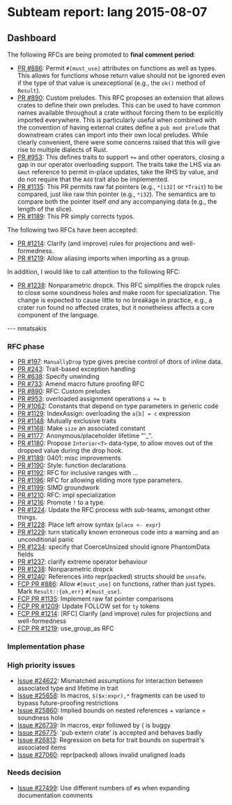 # Subteam report: lang 2015-08-07

## Dashboard

The following RFCs are being promoted to **final comment period**:

- [PR #886](https://github.com/rust-lang/rfcs/pull/886): Permit
  `#[must_use]` attributes on functions as well as types. This allows
  for functions whose return value should not be ignored even if the
  type of that value is unexceptional (e.g., the `ok()` method of
  `Result`).
- [PR #890](https://github.com/rust-lang/rfcs/pull/890): Custom
  preludes.  This RFC proposes an extension that allows crates to
  define their own preludes. This can be used to have common names
  available throughout a crate without forcing them to be explicitly
  imported everywhere. This is particularly useful when combined with
  the convention of having external crates define a `pub mod prelude`
  that downstream crates can import into their own local
  preludes. While clearly convenient, there were some concerns raised
  that this will give rise to multiple dialects of Rust.
- [PR #953](https://github.com/rust-lang/rfcs/pull/953): This defines
  traits to support `+=` and other operators, closing a gap in our
  operator overloading support. The traits take the LHS via an `&mut`
  reference to permit in-place updates, take the RHS by value, and do
  not require that the `Add` trait also be implemented.
- [PR #1135](https://github.com/rust-lang/rfcs/pull/1135): This PR
  permits raw fat pointers (e.g., `*[i32]` or `*Trait`) to be
  compared, just like raw thin pointer (e.g., `*i32`). The semantics
  are to compare both the pointer itself *and* any accompanying data
  (e.g., the length of the slice).
- [PR #1189](https://github.com/rust-lang/rfcs/pull/1189): This PR
  simply corrects typos. 

The following two RFCs have been accepted:

- [PR #1214](https://github.com/rust-lang/rfcs/pull/1214): Clarify
  (and improve) rules for projections and well-formedness.
- [PR #1219](https://github.com/rust-lang/rfcs/pull/1219): Allow
  aliasing imports when importing as a group.
  
In addition, I would like to call attention to the following RFC:

- [PR #1238](https://github.com/rust-lang/rfcs/pull/1238):
  Nonparametric dropck. This RFC simplifies the dropck rules to close
  some soundness holes and make room for specialization. The change is
  expected to cause little to no breakage in practice, e.g., a crater
  run found no affected crates, but it nonetheless affects a core
  component of the language.
  
--- nmatsakis  

### RFC phase

- [PR #197](https://github.com/rust-lang/rfcs/pull/197):
  `ManuallyDrop` type gives precise control of dtors of inline data.
- [PR #243](https://github.com/rust-lang/rfcs/pull/243):
  Trait-based exception handling
- [PR #638](https://github.com/rust-lang/rfcs/pull/638):
  Specify unwinding
- [PR #733](https://github.com/rust-lang/rfcs/pull/733):
  Amend macro future proofing RFC
- [PR #890](https://github.com/rust-lang/rfcs/pull/890):
  RFC: Custom preludes
- [PR #953](https://github.com/rust-lang/rfcs/pull/953):
  overloaded assignment operations `a += b`
- [PR #1062](https://github.com/rust-lang/rfcs/pull/1062):
  Constants that depend on type parameters in generic code
- [PR #1129](https://github.com/rust-lang/rfcs/pull/1129):
  IndexAssign: overloading the `a[b] = c` expression
- [PR #1148](https://github.com/rust-lang/rfcs/pull/1148):
  Mutually exclusive traits
- [PR #1168](https://github.com/rust-lang/rfcs/pull/1168):
  Make `size` an associated constant
- [PR #1177](https://github.com/rust-lang/rfcs/pull/1177):
  Anonymous/placeholder lifetime "'_".
- [PR #1180](https://github.com/rust-lang/rfcs/pull/1180):
  Propose `Interior<T>` data-type, to allow moves out of the dropped value during the drop hook.
- [PR #1189](https://github.com/rust-lang/rfcs/pull/1189):
  0401: misc improvements
- [PR #1190](https://github.com/rust-lang/rfcs/pull/1190):
  Style: function declarations
- [PR #1192](https://github.com/rust-lang/rfcs/pull/1192):
  RFC for inclusive ranges with ...
- [PR #1196](https://github.com/rust-lang/rfcs/pull/1196):
  RFC for allowing eliding more type parameters.
- [PR #1199](https://github.com/rust-lang/rfcs/pull/1199):
  SIMD groundwork
- [PR #1210](https://github.com/rust-lang/rfcs/pull/1210):
  RFC: impl specialization
- [PR #1216](https://github.com/rust-lang/rfcs/pull/1216):
  Promote `!` to a type.
- [PR #1224](https://github.com/rust-lang/rfcs/pull/1224):
  Update the RFC process with sub-teams, amongst other things.
- [PR #1228](https://github.com/rust-lang/rfcs/pull/1228):
  Place left arrow syntax (`place <- expr`)
- [PR #1229](https://github.com/rust-lang/rfcs/pull/1229):
  turn statically known erroneous code into a warning and an unconditional panic
- [PR #1234](https://github.com/rust-lang/rfcs/pull/1234):
  specify that CoerceUnsized should ignore PhantomData fields
- [PR #1237](https://github.com/rust-lang/rfcs/pull/1237):
  clarify extreme operator behaviour
- [PR #1238](https://github.com/rust-lang/rfcs/pull/1238):
  Nonparametric dropck
- [PR #1240](https://github.com/rust-lang/rfcs/pull/1240):
  References into repr(packed) structs should be `unsafe`.
- [FCP PR #886](https://github.com/rust-lang/rfcs/pull/886):
  Allow `#[must_use]` on functions, rather than just types. Mark `Result::{ok,err}` `#[must_use]`.
- [FCP PR #1135](https://github.com/rust-lang/rfcs/pull/1135):
  Implement raw fat pointer comparisons
- [FCP PR #1209](https://github.com/rust-lang/rfcs/pull/1209):
  Update FOLLOW set for `ty` tokens
- [FCP PR #1214](https://github.com/rust-lang/rfcs/pull/1214):
  [RFC] Clarify (and improve) rules for projections and well-formedness 
- [FCP PR #1219](https://github.com/rust-lang/rfcs/pull/1219):
  use_group_as RFC

### Implementation phase


### High priority issues

- [Issue #24622](https://github.com/rust-lang/rust/issues/24622):
  Mismatched assumptions for interaction between associated type and lifetime in trait
- [Issue #25658](https://github.com/rust-lang/rust/issues/25658):
  In macros, `$($x:expr),*` fragments can be used to bypass future-proofing restrictions
- [Issue #25860](https://github.com/rust-lang/rust/issues/25860):
  Implied bounds on nested references + variance = soundness hole
- [Issue #26739](https://github.com/rust-lang/rust/issues/26739):
  In macros, expr followed by { is buggy
- [Issue #26775](https://github.com/rust-lang/rust/issues/26775):
  'pub extern crate' is accepted and behaves badly
- [Issue #26813](https://github.com/rust-lang/rust/issues/26813):
  Regression on beta for trait bounds on supertrait's associated items
- [Issue #27060](https://github.com/rust-lang/rust/issues/27060):
  repr(packed) allows invalid unaligned loads

### Needs decision

- [Issue #27499](https://github.com/rust-lang/rust/pull/27499):
  Use different numbers of `#`s when expanding documentation comments
